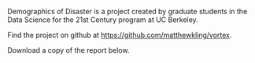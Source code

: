 Demographics of Disaster is a project created by graduate students in the
Data Science for the 21st Century program at UC Berkeley.  

Find the project on github at https://github.com/matthewkling/vortex.

Download a copy of the report below.
